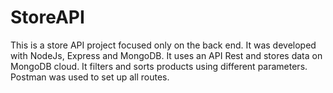 # StoreAPI

This is a store API project focused only on the back end. It was developed with NodeJs, Express and MongoDB. It uses an API Rest and stores data on MongoDB cloud. It filters and sorts products using different parameters. Postman was used to set up all routes.

